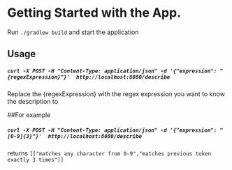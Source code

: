 # Getting Started with the App.

Run `./gradlew build` and start the application

## Usage

##### `curl -X POST -H "Content-Type: application/json" -d '{"expression": "{regexExpression}"}'  http://localhost:8080/describe`

Replace the {regexExpression} with the regex expression you want to know the description to

##For example

##### `curl -X POST -H "Content-Type: application/json" -d '{"expression": "[0-9]{3}"}'  http://localhost:8080/describe`

returns `[["matches any character from 0-9","matches previous token exactly 3 times"]]`